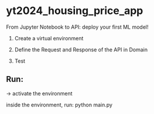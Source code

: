# yt2024_housing_price_app
From Jupyter Notebook to API: deploy your first ML model!

1. Create a virtual environment

2. Define the Request and Response of the API in Domain
3. Test


## Run:
-> activate the environment

inside the environment, run:
python main.py